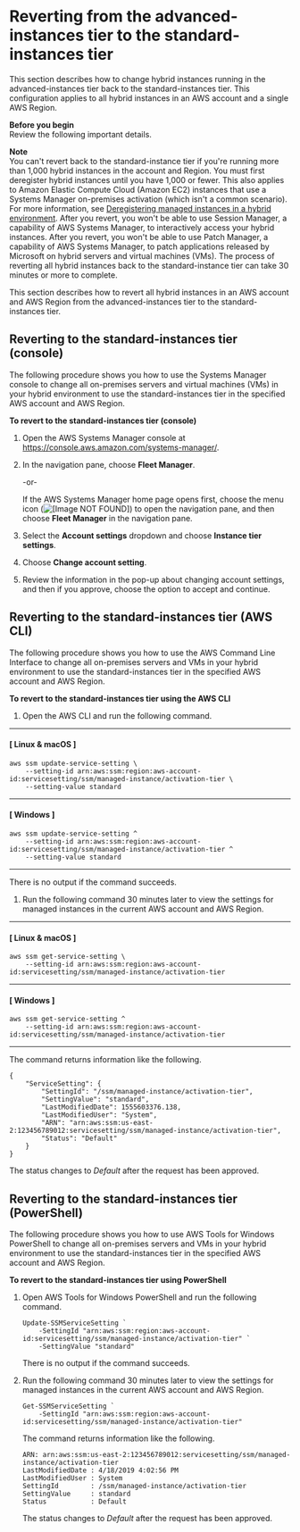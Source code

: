 # Reverting from the advanced\-instances tier to the standard\-instances tier<a name="systems-manager-managed-instances-advanced-reverting"></a>

This section describes how to change hybrid instances running in the advanced\-instances tier back to the standard\-instances tier\. This configuration applies to all hybrid instances in an AWS account and a single AWS Region\.

**Before you begin**  
Review the following important details\.

**Note**  
You can't revert back to the standard\-instance tier if you're running more than 1,000 hybrid instances in the account and Region\. You must first deregister hybrid instances until you have 1,000 or fewer\. This also applies to Amazon Elastic Compute Cloud \(Amazon EC2\) instances that use a Systems Manager on\-premises activation \(which isn't a common scenario\)\. For more information, see [Deregistering managed instances in a hybrid environment](systems-manager-managed-instances-advanced-deregister.md)\.
After you revert, you won't be able to use Session Manager, a capability of AWS Systems Manager, to interactively access your hybrid instances\.
After you revert, you won't be able to use Patch Manager, a capability of AWS Systems Manager, to patch applications released by Microsoft on hybrid servers and virtual machines \(VMs\)\.
The process of reverting all hybrid instances back to the standard\-instance tier can take 30 minutes or more to complete\.

This section describes how to revert all hybrid instances in an AWS account and AWS Region from the advanced\-instances tier to the standard\-instances tier\.

## Reverting to the standard\-instances tier \(console\)<a name="systems-manager-managed-instances-advanced-reverting-console"></a>

The following procedure shows you how to use the Systems Manager console to change all on\-premises servers and virtual machines \(VMs\) in your hybrid environment to use the standard\-instances tier in the specified AWS account and AWS Region\.

**To revert to the standard\-instances tier \(console\)**

1. Open the AWS Systems Manager console at [https://console\.aws\.amazon\.com/systems\-manager/](https://console.aws.amazon.com/systems-manager/)\.

1. In the navigation pane, choose **Fleet Manager**\.

   \-or\-

   If the AWS Systems Manager home page opens first, choose the menu icon \(![\[Image NOT FOUND\]](http://docs.aws.amazon.com/systems-manager/latest/userguide/images/menu-icon-small.png)\) to open the navigation pane, and then choose **Fleet Manager** in the navigation pane\.

1. Select the **Account settings** dropdown and choose **Instance tier settings**\.

1. Choose **Change account setting**\.

1. Review the information in the pop\-up about changing account settings, and then if you approve, choose the option to accept and continue\.

## Reverting to the standard\-instances tier \(AWS CLI\)<a name="systems-manager-managed-instances-advanced-reverting-cli"></a>

The following procedure shows you how to use the AWS Command Line Interface to change all on\-premises servers and VMs in your hybrid environment to use the standard\-instances tier in the specified AWS account and AWS Region\.

**To revert to the standard\-instances tier using the AWS CLI**

1. Open the AWS CLI and run the following command\.

------
#### [ Linux & macOS ]

   ```
   aws ssm update-service-setting \
       --setting-id arn:aws:ssm:region:aws-account-id:servicesetting/ssm/managed-instance/activation-tier \
       --setting-value standard
   ```

------
#### [ Windows ]

   ```
   aws ssm update-service-setting ^
       --setting-id arn:aws:ssm:region:aws-account-id:servicesetting/ssm/managed-instance/activation-tier ^
       --setting-value standard
   ```

------

   There is no output if the command succeeds\.

1. Run the following command 30 minutes later to view the settings for managed instances in the current AWS account and AWS Region\.

------
#### [ Linux & macOS ]

   ```
   aws ssm get-service-setting \
       --setting-id arn:aws:ssm:region:aws-account-id:servicesetting/ssm/managed-instance/activation-tier
   ```

------
#### [ Windows ]

   ```
   aws ssm get-service-setting ^
       --setting-id arn:aws:ssm:region:aws-account-id:servicesetting/ssm/managed-instance/activation-tier
   ```

------

   The command returns information like the following\.

   ```
   {
       "ServiceSetting": {
           "SettingId": "/ssm/managed-instance/activation-tier",
           "SettingValue": "standard",
           "LastModifiedDate": 1555603376.138,
           "LastModifiedUser": "System",
           "ARN": "arn:aws:ssm:us-east-2:123456789012:servicesetting/ssm/managed-instance/activation-tier",
           "Status": "Default"
       }
   }
   ```

   The status changes to *Default* after the request has been approved\.

## Reverting to the standard\-instances tier \(PowerShell\)<a name="systems-manager-managed-instances-advanced-reverting-ps"></a>

The following procedure shows you how to use AWS Tools for Windows PowerShell to change all on\-premises servers and VMs in your hybrid environment to use the standard\-instances tier in the specified AWS account and AWS Region\.

**To revert to the standard\-instances tier using PowerShell**

1. Open AWS Tools for Windows PowerShell and run the following command\.

   ```
   Update-SSMServiceSetting `
       -SettingId "arn:aws:ssm:region:aws-account-id:servicesetting/ssm/managed-instance/activation-tier" `
       -SettingValue "standard"
   ```

   There is no output if the command succeeds\.

1. Run the following command 30 minutes later to view the settings for managed instances in the current AWS account and AWS Region\.

   ```
   Get-SSMServiceSetting `
       -SettingId "arn:aws:ssm:region:aws-account-id:servicesetting/ssm/managed-instance/activation-tier"
   ```

   The command returns information like the following\.

   ```
   ARN: arn:aws:ssm:us-east-2:123456789012:servicesetting/ssm/managed-instance/activation-tier
   LastModifiedDate : 4/18/2019 4:02:56 PM
   LastModifiedUser : System
   SettingId        : /ssm/managed-instance/activation-tier
   SettingValue     : standard
   Status           : Default
   ```

   The status changes to *Default* after the request has been approved\.